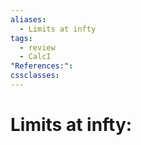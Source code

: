 ```yaml
---
aliases:
  - Limits at infty
tags:
  - review
  - CalcI
"References:": 
cssclasses:
---
```

# Limits at infty: 
